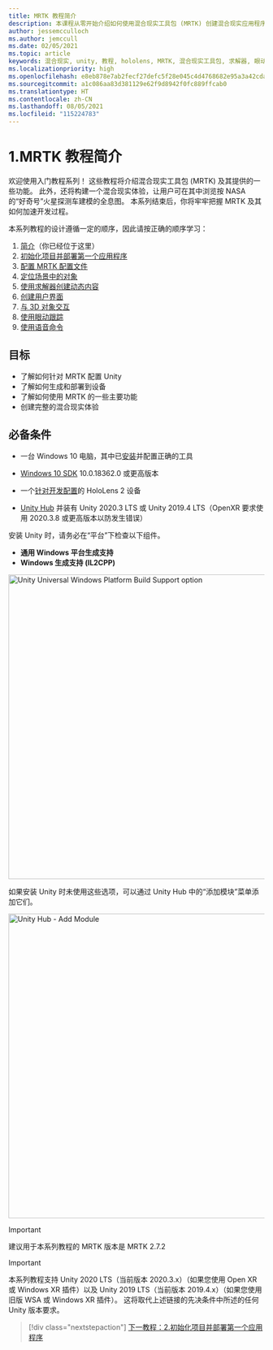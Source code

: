```yaml
---
title: MRTK 教程简介
description: 本课程从零开始介绍如何使用混合现实工具包 (MRTK) 创建混合现实应用程序。
author: jessemcculloch
ms.author: jemccull
ms.date: 02/05/2021
ms.topic: article
keywords: 混合现实, unity, 教程, hololens, MRTK, 混合现实工具包, 求解器, 眼动跟踪, 语音命令
ms.localizationpriority: high
ms.openlocfilehash: e8eb878e7ab2fecf27defc5f28e045c4d4768682e95a3a42cda7f324a21617e5
ms.sourcegitcommit: a1c086aa83d381129e62f9d8942f0fc889ffcab0
ms.translationtype: HT
ms.contentlocale: zh-CN
ms.lasthandoff: 08/05/2021
ms.locfileid: "115224783"
---
```

# <a name="1-introduction-to-the-mrtk-tutorials"></a>1.MRTK 教程简介

欢迎使用入门教程系列！ 这些教程将介绍混合现实工具包 (MRTK) 及其提供的一些功能。 此外，还将构建一个混合现实体验，让用户可在其中浏览按 NASA 的“好奇号”火星探测车建模的全息图。 本系列结束后，你将牢牢把握 MRTK 及其如何加速开发过程。

本系列教程的设计遵循一定的顺序，因此请按正确的顺序学习：

1. [简介](mr-learning-base-01.md)（你已经位于这里）
2. [初始化项目并部署第一个应用程序](mr-learning-base-02.md)
3. [配置 MRTK 配置文件](mr-learning-base-03.md)
4. [定位场景中的对象](mr-learning-base-04.md)
5. [使用求解器创建动态内容](mr-learning-base-05.md)
6. [创建用户界面](mr-learning-base-06.md)
7. [与 3D 对象交互](mr-learning-base-07.md)
8. [使用眼动跟踪](mr-learning-base-08.md)
9. [使用语音命令](mr-learning-base-09.md)

## <a name="objectives"></a>目标

* 了解如何针对 MRTK 配置 Unity
* 了解如何生成和部署到设备
* 了解如何使用 MRTK 的一些主要功能
* 创建完整的混合现实体验

## <a name="prerequisites"></a>必备条件

* 一台 Windows 10 电脑，其中已[安装](../../install-the-tools.md)并配置正确的工具
* [Windows 10 SDK](https://developer.microsoft.com/windows/downloads/windows-10-sdk/) 10.0.18362.0 或更高版本
* 一个[针对开发配置](../../platform-capabilities-and-apis/using-visual-studio.md#enabling-developer-mode)的 HoloLens 2 设备

* <a href="https://docs.unity3d.com/Manual/GettingStartedInstallingHub.html" target="_blank">Unity Hub</a> 并装有 Unity 2020.3 LTS 或 Unity 2019.4 LTS（OpenXR 要求使用 2020.3.8 或更高版本以防发生错误）

安装 Unity 时，请务必在“平台”下检查以下组件。

* **通用 Windows 平台生成支持**
* **Windows 生成支持 (IL2CPP)**

<img src="../../../develop/images/Unity_Install_Option_UWP.png" alt="Unity Universal Windows Platform Build Support option" width="600px">

如果安装 Unity 时未使用这些选项，可以通过 Unity Hub 中的“添加模块”菜单添加它们。

<img src="../../../develop/images/Unity_Install_Option_UWP2.png" alt="Unity Hub - Add Module" width="600px">

> [!Important]
> 建议用于本系列教程的 MRTK 版本是 MRTK 2.7.2

> [!Important]
> 本系列教程支持 Unity 2020 LTS（当前版本 2020.3.x）（如果您使用 Open XR 或 Windows XR 插件）以及 Unity 2019 LTS（当前版本 2019.4.x）（如果您使用旧版 WSA 或 Windows XR 插件）。 这将取代上述链接的先决条件中所述的任何 Unity 版本要求。

> [!div class="nextstepaction"]
> [下一教程：2.初始化项目并部署第一个应用程序](mr-learning-base-02.md)
